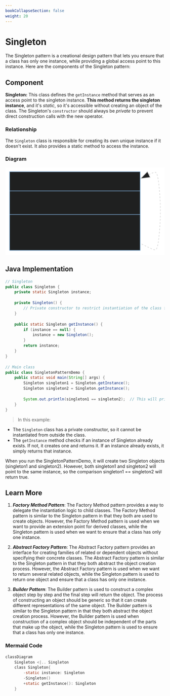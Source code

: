 ```yaml
---
bookCollapseSection: false
weight: 20
---
```


# Singleton

The Singleton pattern is a creational design pattern that lets you ensure that a class has only one instance, while providing a global access point to this instance. Here are the components of the Singleton pattern:

## Component

**Singleton:** This class defines the `getInstance` method that serves as an access point to the singleton instance. **This method returns the singleton instance**, and it's *static*, so it's accessible without creating an object of the class. The Singleton's `constructor` should always be *private* to prevent direct construction calls with the new operator.

### Relationship

The `Singleton` class is responsible for creating its own unique instance if it doesn't exist. It also provides a static method to access the instance.

### Diagram

![Singleton-Pattern](https://raw.githubusercontent.com/benjipeng/assets/main/rc/book/designpatterns/singleton-pattern.svg)

## Java Implementation

```java
// Singleton
public class Singleton {
    private static Singleton instance;

    private Singleton() {
        // Private constructor to restrict instantiation of the class from other classes.
    }

    public static Singleton getInstance() {
        if (instance == null) {
            instance = new Singleton();
        }
        return instance;
    }
}

// Main class
public class SingletonPatternDemo {
    public static void main(String[] args) {
        Singleton singleton1 = Singleton.getInstance();
        Singleton singleton2 = Singleton.getInstance();

        System.out.println(singleton1 == singleton2);  // This will print 'true'
    }
}
```

> In this example:

- The `Singleton` class has a private constructor, so it cannot be instantiated from outside the class.
- The `getInstance` method checks if an instance of Singleton already exists. If not, it creates one and returns it. If an instance already exists, it simply returns that instance.

When you run the SingletonPatternDemo, it will create two Singleton objects (singleton1 and singleton2). However, both singleton1 and singleton2 will point to the same instance, so the comparison singleton1 == singleton2 will return true.

## Learn More

1. ***Factory Method Pattern***: The Factory Method pattern provides a way to delegate the instantiation logic to child classes. The Factory Method pattern is similar to the Singleton pattern in that they both are used to create objects. However, the Factory Method pattern is used when we want to provide an extension point for derived classes, while the Singleton pattern is used when we want to ensure that a class has only one instance.

2. ***Abstract Factory Pattern***: The Abstract Factory pattern provides an interface for creating families of related or dependent objects without specifying their concrete classes. The Abstract Factory pattern is similar to the Singleton pattern in that they both abstract the object creation process. However, the Abstract Factory pattern is used when we want to return several related objects, while the Singleton pattern is used to return one object and ensure that a class has only one instance.

3. ***Builder Pattern***: The Builder pattern is used to construct a complex object step by step and the final step will return the object. The process of constructing an object should be generic so that it can create different representations of the same object. The Builder pattern is similar to the Singleton pattern in that they both abstract the object creation process. However, the Builder pattern is used when construction of a complex object should be independent of the parts that make up the object, while the Singleton pattern is used to ensure that a class has only one instance.

### Mermaid Code

```c
classDiagram
    Singleton <|.. Singleton
    class Singleton{
        -static instance: Singleton
        -Singleton()
        +static getInstance(): Singleton
    }
```
